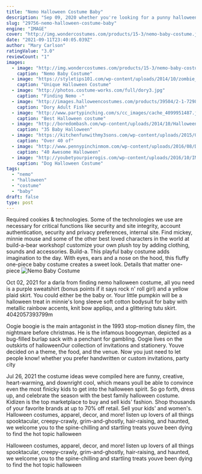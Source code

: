 ```yaml
---
title: "Nemo Halloween Costume Baby"
description: "Sep 09, 2020 whether you're looking for a punny halloween costume sure to make everyone at the party laugh, prefer going glam as a famous couple, or dressing up with your best friend, we've got some"
slug: "29756-nemo-halloween-costume-baby"
engine: "IMAGE"
cover: "http://img.wondercostumes.com/products/15-3/nemo-baby-costume.jpg"
date: "2021-09-11T23:40:05.039Z"
author: "Mary Carlson"
ratingValue: "3.0"
reviewCount: "1"
images:
  - image: "http://img.wondercostumes.com/products/15-3/nemo-baby-costume.jpg"
    caption: "Nemo Baby Costume"
  - image: "https://styletips101.com/wp-content/uploads/2014/10/zombie_baby_costume.jpg"
    caption: "Unique Halloween Costume"
  - image: "http://photos.costume-works.com/full/dory3.jpg"
    caption: "Finding Nemo -"
  - image: "http://images.halloweencostumes.com/products/39504/2-1-72988/dory-adult-fish-costume1.jpg"
    caption: "Dory Adult Fish"
  - image: "http://www.partypinching.com/s/cc_images/cache_4099951487.jpg?t=1474255434"
    caption: "Best Halloween costume"
  - image: "http://boredombash.com/wp-content/uploads/2014/10/Halloween-Costumes-For-Babies-1.jpg"
    caption: "35 Baby Halloween"
  - image: "https://kitchenfunwithmy3sons.com/wp-content/uploads/2015/09/diy-dippin-dots-costume-680x933.jpg"
    caption: "Over 40 of"
  - image: "http://www.pennypinchinmom.com/wp-content/uploads/2016/08/DIY-ICEE.jpg"
    caption: "40 Awesome Halloween"
  - image: "http://youbetyourpierogis.com/wp-content/uploads/2016/10/IMG_13512.jpg"
    caption: "Dog Halloween Costume"
tags:
  - "nemo"
  - "halloween"
  - "costume"
  - "baby"
draft: false
type: post
---
```


Required cookies & technologies. Some of the technologies we use are necessary for critical functions like security and site integrity, account authentication, security and privacy preferences, internal site. Find mickey, minnie mouse and some of the other best loved characters in the world at build-a-bear workshop! customize your own plush toy by adding clothing, sounds and accessories. Build-a. This playful baby costume adds imagination to the day. With eyes, ears and a nose on the hood, this fluffy one-piece baby costume creates a sweet look. Details that matter  one-piece
![Nemo Baby Costume](http://img.wondercostumes.com/products/15-3/nemo-baby-costume.jpg "Nemo Baby Costume")

Oct 02, 2021 for a darla from finding nemo halloween costume, all you need is a purple sweatshirt (bonus points if it says rock n&#39; roll girl) and a yellow plaid skirt.  You could either be the baby or. Your little pumpkin will be a halloween treat in minnie&#39;s long sleeve soft cotton bodysuit for baby with metallic rainbow accents, knit bow appliqu, and a glittering tutu skirt. 4042057393799m
<!--inArticleAds-->

<!--galleryOne-->

Oogie boogie is the main antagonist in the 1993 stop-motion disney film, the nightmare before christmas. He is the infamous boogeyman, depicted as a bug-filled burlap sack with a penchant for gambling. Oogie lives on the outskirts of halloweenOur collection of invitations and stationery. Youve decided on a theme, the food, and the venue. Now you just need to let people know! whether you prefer handwritten or custom invitations, party city
<!--inArticleAds-->

<!--galleryTwo-->

Jul 26, 2021 the costume ideas weve compiled here are funny, creative, heart-warming, and downright cool, which means youll be able to convince even the most finicky kids to get into the halloween spirit. So go forth, dress up, and celebrate the season with the best family halloween costume. Kidizen is the top marketplace to buy and sell kids' fashion. Shop thousands of your favorite brands at up to 70% off retail. Sell your kids' and women's. Halloween costumes, apparel, decor, and more! listen up lovers of all things spooktacular, creepy-crawly, grim-and-ghostly, hair-raising, and haunted, we welcome you to the spine-chilling and startling treats youve been dying to find  the hot topic halloween
<!--galleryThree-->

Halloween costumes, apparel, decor, and more! listen up lovers of all things spooktacular, creepy-crawly, grim-and-ghostly, hair-raising, and haunted, we welcome you to the spine-chilling and startling treats youve been dying to find  the hot topic halloween